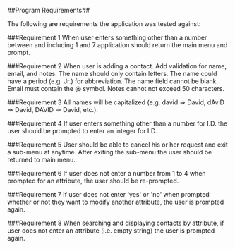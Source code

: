 ##Program Requirements##

The following are requirements the application was tested against:

###Requirement 1
When user enters something other than a number between and including 1 and 7 application should return the main menu and prompt.

###Requirement 2
When user is adding a contact. Add validation for name, email, and notes. The name should only contain letters. The name could have a period (e.g. Jr.) for abbreviation. The name field cannot be blank. Email must contain the @ symbol. Notes cannot not exceed 50 characters.

###Requirement 3
All names will be capitalized (e.g. david => David, dAviD => David, DAVID => David, etc.).

###Requirement 4
If user enters something other than a number for I.D. the user should be prompted to enter an integer for I.D.

###Requirement 5
User should be able to cancel his or her request and exit a sub-menu at anytime. After exiting the sub-menu the user should be returned to main menu.

###Requirement 6
If user does not enter a number from 1 to 4 when prompted for an attribute, the user should be re-prompted.

###Requirement 7
If user does not enter 'yes' or 'no' when prompted whether or not they want to modify another attribute, the user is prompted again.

###Requirement 8
When searching and displaying contacts by attribute, if user does not enter an attribute (i.e. empty string) the user is prompted again.

